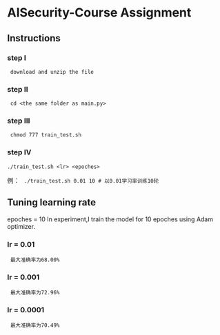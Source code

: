 # AISecurity-Course Assignment
## Instructions
### step Ⅰ
` download and unzip the file`
### step Ⅱ
` cd <the same folder as main.py>`
### step Ⅲ
` chmod 777 train_test.sh`
### step Ⅳ
`./train_test.sh <lr> <epoches>`

例： ` ./train_test.sh 0.01 10 # 以0.01学习率训练10轮`
## Tuning learning rate 
epoches = 10
In experiment,I train the model for 10 epoches using Adam optimizer.
### lr = 0.01
` 最大准确率为68.00%`
### lr = 0.001
` 最大准确率为72.96%`
### lr = 0.0001
` 最大准确率为70.49%`


